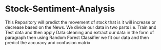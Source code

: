 # Stock-Sentiment-Analysis

This Repository will predict the movement of stock that is it will increase or decrease based on the News. We divide our data in two parts i.e. Train and Test data and then apply Data cleaning and extract our data in the form of paragraph then using Random Forest Classifier we fit our data and then predict the accuracy and confusion matrix
